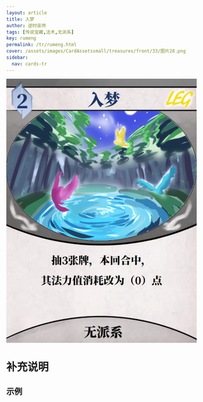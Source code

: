 ```yaml
---
layout: article
title: 入梦
author: 逆时巫师
tags: [传说宝藏,法术,无派系]
key: rumeng
permalink: /tr/rumeng.html
cover: /assets/images/CardAssetssmall/treasures/front/33/图片28.png
sidebar:
  nav: cards-tr
---
```

![](/assets/images/CardAssets/treasures/front/33/图片28.png)

# 补充说明



## 示例
> 